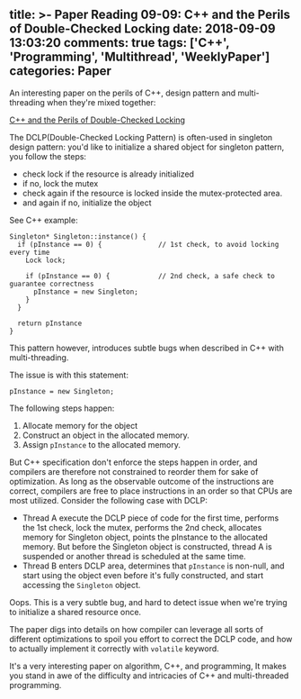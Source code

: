 title: >-
    Paper Reading 09-09: C++ and the Perils of Double-Checked Locking
date: 2018-09-09 13:03:20
comments: true
tags: ['C++', 'Programming', 'Multithread', 'WeeklyPaper']
categories: Paper
---

An interesting paper on the perils of C++, design pattern and multi-threading when they're mixed together:

[C++ and the Perils of Double-Checked Locking](http://www.aristeia.com/Papers/DDJ_Jul_Aug_2004_revised.pdf)

The DCLP(Double-Checked Locking Pattern) is often-used in singleton design pattern: you'd like to initialize a shared object for singleton pattern, you follow the steps:

- check lock if the resource is already initialized
- if no, lock the mutex
- check again if the resource is locked inside the mutex-protected area.
- and again if no, initialize the object

See C++ example:

```
Singleton* Singleton::instance() {
  if (pInstance == 0) {              // 1st check, to avoid locking every time
    Lock lock;

    if (pInstance == 0) {            // 2nd check, a safe check to guarantee correctness
      pInstance = new Singleton;
    }
  }

  return pInstance
}
```

This pattern however, introduces subtle bugs when described in C++ with multi-threading.

The issue is with this statement:

```
pInstance = new Singleton;
```

The following steps happen:

1. Allocate memory for the object
2. Construct an object in the allocated memory.
3. Assign `pInstance` to the allocated memory.

But C++ specification don't enforce the steps happen in order, and compilers are therefore not constrained to reorder them for sake of optimization. As long as the observable outcome of the instructions are correct, compilers are free to place instructions in an order so that CPUs are most utilized. Consider the following case with DCLP:

- Thread A execute the DCLP piece of code for the first time, performs the 1st check, lock the mutex, performs the 2nd check, allocates memory for Singleton object, points the pInstance to the allocated memory. But before the Singleton object is constructed, thread A is suspended or another thread is scheduled at the same time.
- Thread B enters DCLP area, determines that `pInstance` is non-null, and start using the object even before it's fully constructed, and start accessing the `Singleton` object.

Oops. This is a very subtle bug, and hard to detect issue when we're trying to initialize a shared resource once.

The paper digs into details on how compiler can leverage all sorts of different optimizations to spoil you effort to correct the DCLP code, and how to actually implement it correctly with `volatile` keyword.

It's a very interesting paper on algorithm, C++, and programming, It makes you stand in awe of the difficulty and intricacies of C++ and multi-threaded programming.
